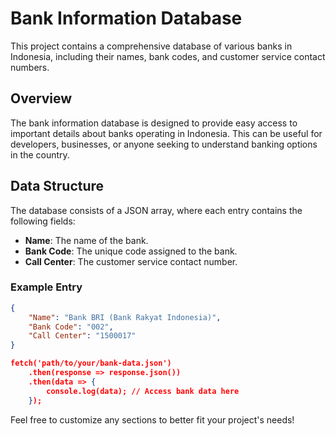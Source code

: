 # Bank Information Database

This project contains a comprehensive database of various banks in Indonesia, including their names, bank codes, and customer service contact numbers.

## Overview

The bank information database is designed to provide easy access to important details about banks operating in Indonesia. This can be useful for developers, businesses, or anyone seeking to understand banking options in the country.

## Data Structure

The database consists of a JSON array, where each entry contains the following fields:

- **Name**: The name of the bank.
- **Bank Code**: The unique code assigned to the bank.
- **Call Center**: The customer service contact number.

### Example Entry

```json
{
    "Name": "Bank BRI (Bank Rakyat Indonesia)",
    "Bank Code": "002",
    "Call Center": "1500017"
}
```
```json
fetch('path/to/your/bank-data.json')
    .then(response => response.json())
    .then(data => {
        console.log(data); // Access bank data here
    });
```

Feel free to customize any sections to better fit your project's needs!
